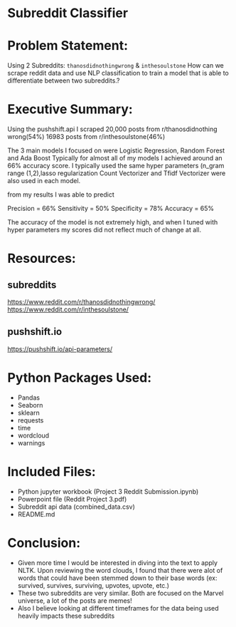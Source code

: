 # Subreddit Classifier


# Problem Statement:
Using 2 Subreddits: `thanosdidnothingwrong` & `inthesoulstone` How can we scrape reddit data and use NLP classification to train a model that is able to differentiate between two subreddits.?

# Executive Summary:

Using the pushshift.api I scraped 20,000 posts from r/thanosdidnothing wrong(54%) 16983 posts from r/inthesoulstone(46%)

The 3 main models I focused on were Logistic Regression, Random Forest and Ada Boost
Typically for almost all of my models I achieved around an 66% accuracy score.
I typically used the same hyper parameters (n_gram range (1,2),lasso regularization
Count Vectorizer and Tfidf Vectorizer were also used in each model.

from my results I was able to predict 

Precision = 66%                Sensitivity = 50%
Specificity = 78%              Accuracy = 65%

The accuracy of the model is not extremely high, and when I tuned with hyper parameters my scores did not reflect much of change at all. 

# Resources:
## subreddits
https://www.reddit.com/r/thanosdidnothingwrong/
https://www.reddit.com/r/inthesoulstone/

## pushshift.io
https://pushshift.io/api-parameters/


# Python Packages Used:
- Pandas
- Seaborn
- sklearn
- requests
- time
- wordcloud
- warnings

# Included Files:
- Python jupyter workbook (Project 3 Reddit Submission.ipynb)
- Powerpoint file (Reddit Project 3.pdf)
- Subreddit api data (combined_data.csv)
- README.md

# Conclusion:

- Given more time I would be interested in diving into the text to apply NLTK. Upon reviewing the word clouds, I found that there were alot of words that could have been stemmed down to their base words (ex: survived, survives, surviving, upvotes, upvote, etc.)
- These two subreddits are very similar. Both are focused on the Marvel universe, a  lot of the posts are memes!
- Also I believe looking at different timeframes for the data being used heavily impacts these subreddits
